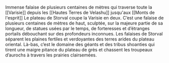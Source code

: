 Immense falaise de plusieurs centaines de mètres qui traverse toute la [[Varisie]] depuis les [[Hautes Terres de Velashu]] jusqu'aux [[Monts de l'esprit]]
Le plateau de Storval coupe la Varisie en deux. C’est une falaise de plusieurs centaines de mètres de haut, sculptée, sur la majeure partie de sa longueur, de statues usées par le temps, de forteresses et d’étranges portails débouchant sur des profondeurs inconnues. Les falaises de Storval séparent les plaines fertiles et verdoyantes des terres arides du plateau oriental. Là-bas, c’est le domaine des géants et des tribus shoanties qui tirent une maigre pitance du plateau de grès et chassent les troupeaux d’aurochs à travers les prairies clairsemées.